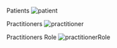 Patients
![patient](https://github.com/marcoarata/fhir-api-core/assets/78603752/6002d45f-3e3b-4e55-be76-eed164915109)

Practitioners
![practitioner](https://github.com/marcoarata/fhir-api-core/assets/78603752/b693f569-9f8e-4220-b319-3232b82a1110)

Practitioners Role
![practitionerRole](https://github.com/marcoarata/fhir-api-core/assets/78603752/0863a3d8-fd93-4dac-88a7-1433067494c7)

